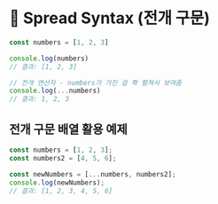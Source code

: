 # 📌 Spread Syntax (전개 구문)

``` javascript
const numbers = [1, 2, 3]

console.log(numbers)
// 결과: [1, 2, 3]

// 전개 연산자 - numbers가 가진 걸 쫙 펼쳐서 보여줌
console.log(...numbers)
// 결과: 1, 2, 3
```

## 전개 구문 배열 활용 예제

``` javascript
const numbers = [1, 2, 3];
const numbers2 = [4, 5, 6];

const newNumbers = [...numbers, numbers2];
console.log(newNumbers);
// 결과: [1, 2, 3, 4, 5, 6]
```